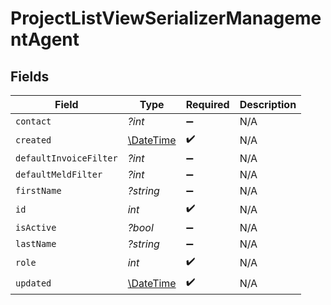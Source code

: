 # ProjectListViewSerializerManagementAgent


## Fields

| Field                                                         | Type                                                          | Required                                                      | Description                                                   |
| ------------------------------------------------------------- | ------------------------------------------------------------- | ------------------------------------------------------------- | ------------------------------------------------------------- |
| `contact`                                                     | *?int*                                                        | :heavy_minus_sign:                                            | N/A                                                           |
| `created`                                                     | [\DateTime](https://www.php.net/manual/en/class.datetime.php) | :heavy_check_mark:                                            | N/A                                                           |
| `defaultInvoiceFilter`                                        | *?int*                                                        | :heavy_minus_sign:                                            | N/A                                                           |
| `defaultMeldFilter`                                           | *?int*                                                        | :heavy_minus_sign:                                            | N/A                                                           |
| `firstName`                                                   | *?string*                                                     | :heavy_minus_sign:                                            | N/A                                                           |
| `id`                                                          | *int*                                                         | :heavy_check_mark:                                            | N/A                                                           |
| `isActive`                                                    | *?bool*                                                       | :heavy_minus_sign:                                            | N/A                                                           |
| `lastName`                                                    | *?string*                                                     | :heavy_minus_sign:                                            | N/A                                                           |
| `role`                                                        | *int*                                                         | :heavy_check_mark:                                            | N/A                                                           |
| `updated`                                                     | [\DateTime](https://www.php.net/manual/en/class.datetime.php) | :heavy_check_mark:                                            | N/A                                                           |
